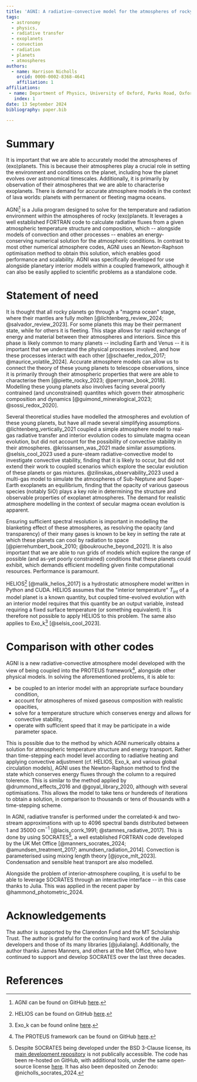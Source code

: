```yaml
---
title: 'AGNI: A radiative-convective model for the atmospheres of rocky planets'
tags:
  - astronomy
  - physics,
  - radiative transfer
  - exoplanets
  - convection
  - radiation
  - planets
  - atmospheres
authors:
  - name: Harrison Nicholls
    orcid: 0000-0002-8368-4641
    affiliation: 1
affiliations:
 - name: Department of Physics, University of Oxford, Parks Road, Oxford OX1 3PU, UK
   index: 1
date: 13 September 2024
bibliography: paper.bib

---
```


# Summary

It is important that we are able to accurately model the atmospheres of (exo)planets. This is because their atmospheres play a crucial role in setting the environment and conditions on the planet, including how the planet evolves over astronomical timescales. Additionally, it is primarily by observation of their atmospheres that we are able to characterise exoplanets. There is demand for accurate atmosphere models in the context of lava worlds: planets with permanent or fleeting magma oceans.

AGNI[^1] is a Julia program designed to solve for the temperature and radiation environment within the atmospheres of rocky (exo)planets. It leverages a well established FORTRAN code to calculate radiative fluxes from a given atmospheric temperature structure and composition, which -- alongside models of convection and other processes -- enables an energy-conserving numerical solution for the atmospheric conditions. In contrast to most other numerical atmosphere codes, AGNI uses an Newton-Raphson optimisation method to obtain this solution, which enables good performance and scalability. AGNI was specifically developed for use alongside planetary interior models within a coupled framework, although it can also be easily applied to scientific problems as a standalone code.

[^1]: AGNI can be found on GitHub [here](https://github.com/nichollsh/AGNI).

# Statement of need

It is thought that all rocky planets go through a "magma ocean" stage, where their mantles are fully molten [@lichtenberg_review_2024; @salvador_review_2023]. For some planets this may be their permanent state, while for others it is fleeting. This stage allows for rapid exchange of energy and material between their atmospheres and interiors. Since this phase is likely common to many planets -- including Earth and Venus -- it is important that we understand the physical processes involved, and how these processes interact with each other [@schaefer_redox_2017; @maurice_volatile_2024]. Accurate atmosphere models can allow us to connect the theory of these young planets to telescope observations, since it is primarily through their atmospheric properties that were are able to characterise them [@piette_rocky_2023; @perryman_book_2018]. Modelling these young planets also involves facing several poorly contrained (and unconstrained) quantites which govern their atmospheric composition and dynamics [@guimond_mineralogical_2023; @sossi_redox_2020].

Several theoretical studies have modelled the atmospheres and evolution of these young planets, but have all made several simplifying assumptions. @lichtenberg_vertically_2021 coupled a simple atmosphere model to real-gas radiative transfer and interior evolution codes to simulate magma ocean evolution, but did not account for the possibility of convective stability in their atmospheres. @krissansen_was_2021 made similar assumptions. @selsis_cool_2023 used a pure-steam radiative-convective model to investigate convective stability, finding that it is likely to occur, but did not extend their work to coupled scenarios which explore the secular evolution of these planets or gas mixtures. @zilinskas_observability_2023 used a multi-gas model to simulate the atmospheres of Sub-Neptune and Super-Earth exoplanets an equilibrium, finding that the opacity of various gaseous species (notably SiO) plays a key role in determining the structure and observable properties of exoplanet atmospheres. The demand for realistic atmosphere modelling in the context of secular magma ocean evolution is apparent.

Ensuring sufficient spectral resolution is important in modelling the blanketing effect of these atmospheres, as resolving the opacity (and transparency) of their many gases is known to be key in setting the rate at which these planets can cool by radiation to space [@pierrehumbert_book_2010; @boukrouche_beyond_2021]. It is also important that we are able to run grids of models which explore the range of possible (and as-yet poorly constrained) conditions that these planets could exhibit, which demands efficient modelling given finite computational resources. Performance is paramount.

HELIOS[^4] [@malik_helios_2017] is a hydrostatic atmosphere model written in Python and CUDA. HELIOS assumes that the "interior temperature" $T_{\text{int}}$ of a model planet is a known quantity, but coupled time-evolved evolution with an interior model requires that this quantity be an output variable, instead requiring a fixed surface temperature (or something equivalent). It is therefore not possible to apply HELIOS to this problem. The same also applies to Exo_k[^5] [@selsis_cool_2023].

[^4]: HELIOS can be found on GitHub [here](https://github.com/exoclime/HELIOS).
[^5]: Exo_k can be found online [here](https://forge.oasu.u-bordeaux.fr/jleconte/exo_k-public).

# Comparison with other codes

AGNI is a new radiative-convective atmosphere model developed with the view of being coupled into the PROTEUS framework[^2], alongside other physical models. In solving the aforementioned problems, it is able to:
* be coupled to an interior model with an appropriate surface boundary condition,
* account for atmospheres of mixed gaseous composition with realistic opacities,
* solve for a temperature structure which conserves energy and allows for convective stability,
* operate with sufficient speed that it may be participate in a wide parameter space.

This is possible due to the method by which AGNI numerically obtains a solution for atmospheric temperature structure and energy transport. Rather than time-stepping each model level according to radiative heating and applying convective adjustment (cf. HELIOS, Exo_k, and various global circulation models), AGNI uses the Newton-Raphson method to find the state which conserves energy fluxes through the column to a required tolerence. This is similar to the method applied by @drummond_effects_2016 and @goyal_library_2020, although with several optimisations. This allows the model to take tens or hundereds of iterations to obtain a solution, in comparison to thousands or tens of thousands with a time-stepping scheme.

In AGNI, radiative transfer is performed under the correlated-k and two-stream approximations with up to 4096 spectral bands distributed between 1 and 35000 cm$^{-1}$ [@lacis_corrk_1991; @stamnes_radiative_2017]. This is done by using SOCRATES[^3], a well established FORTRAN code developed by the UK Met Office [@manners_socrates_2024; @amundsen_treatment_2017; amundsen_radiation_2014]. Convection is parameterised using mixing length theory [@joyce_mlt_2023]. Condensation and sensible heat transport are also modelled.

Alongside the problem of interior-atmosphere coupling, it is useful to be able to leverage SOCRATES through an interactive interface -- in this case thanks to Julia. This was applied in the recent paper by @hammond_photometric_2024.

[^2]: The PROTEUS framework can be found on GitHub [here](https://github.com/FormingWorlds/PROTEUS).
[^3]: Despite SOCRATES being developed under the BSD 3-Clause license, its [main development repository](https://code.metoffice.gov.uk/trac/socrates) is not publically accessible. The code has been re-hosted on GitHub, with additional tools, under the same open-source license [here](https://github.com/nichollsh/SOCRATES). It has also been deposited on Zenodo: @nicholls_socrates_2024.


# Acknowledgements

The author is supported by the Clarendon Fund and the MT Scholarship Trust.
The author is grateful for the continuing hard work of the Julia developers and those of its many libraries [@julialang].
Additionally, the author thanks James Manners, and others at the Met Office, who have continued to support and develop SOCRATES over the last three decades.

# References
